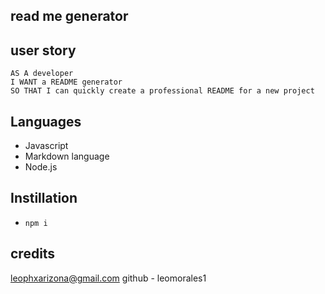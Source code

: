 ## read me generator

## user story 
    AS A developer
    I WANT a README generator
    SO THAT I can quickly create a professional README for a new project

## Languages
- Javascript
- Markdown language
- Node.js

## Instillation
- `npm i`
## credits
leophxarizona@gmail.com
github - leomorales1